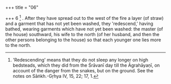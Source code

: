 +++
title = "06"

+++
6 [^3] . After they have spread out to the west of the fire a layer (of straw) and a garment that has not yet been washed, they 'redescend,' having bathed, wearing garments which have not yet been washed: the master (of the house) southward, his wife to the north (of her husband, and then the other persons belonging to the house) so that each younger one lies more to the north.


[^3]:  'Redescending' means that they do not sleep any longer on high bedsteads, which they did from the Śrāvanī day till the Āgrahāyaṇī, on account of the danger from the snakes, but on the ground. See the notes on Sāṅkh.-Gṛhya IV, 15, 22; 17, 1.
